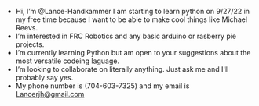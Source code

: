- Hi, I’m @Lance-Handkammer I am starting to learn python on 9/27/22 in my free time because I want to be able to make cool things like Michael Reevs.
- I’m interested in FRC Robotics and any basic arduino or rasberry pie projects.
- I’m currently learning Python but am open to your suggestions about the most versatile codeing laguage.
- I’m looking to collaborate on literally anything. Just ask me and I'll probably say yes.
- My phone number is (704-603-7325) and my email is Lancerjh@gmail.com

<!---
Lance-Handkammer/Lance-Handkammer is a ✨ special ✨ repository because its `README.md` (this file) appears on your GitHub profile.
You can click the Preview link to take a look at your changes.
--->
